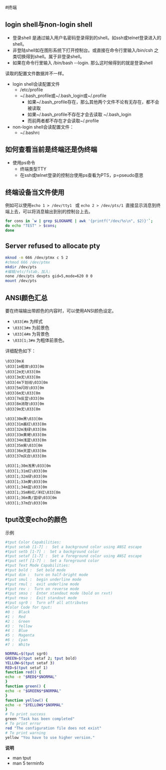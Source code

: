 #终端


## login shell与non-login shell
   * 登录shell 是通过输入用户名密码登录得到的shell。如ssh或telnet登录进入的shell。
   * 非登陆shell如在图形系统下打开控制台。或直接在命令行里输入/bin/csh 之类切换得到shell。属于非登录shell。
   * 如果在命令行里输入 /bin/bash --login. 那么这时候得到的就是登录shell

读取的配置文件数据并不一样。

* login shell会读配置文件
   * /etc/profile
   * ~/.bash_profile或~/.bash_login或~/.profile
      * 如果~/.bash_profile存在，那么其他两个文件不论有无存在，都不会被读取
      * 如果~/.bash_profile不存在才会去读取 ~/.bash_login
      * 而前两者都不存在才会读取~/.profile
* non-login shell会读配置文件：
   * ~/.bashrc

## 如何查看当前是终端还是伪终端
   * 使用ps命令
       * 终端类型TTY
       * 在ssh或telnet登录的控制台使用ps查看为PTS，p=pseudo意思

## 终端设备当文件使用

例如可以使用`echo 1 > /dev/tty1 ` 或 `echo 2 > /dev/pts/1 `直接显示消息到终端上去，可以将消息输出到别的控制台上去。
```bash
for cons in `w | grep $LOGNAME | awk '{printf("/dev/%s\n", $2)}'`;
do echo "TEST" > $cons;
done
```
## Server refused to allocate pty
```bash
mknod -m 666 /dev/ptmx c 5 2
#chmod 666 /dev/ptmx
mkdir /dev/pts
#编辑/etc/fstab，加入:
none /dev/pts devpts gid=5,mode=620 0 0
mount /dev/pts
```

## ANSI颜色汇总
要在终端输出带颜色的内容时，可以使用ANSI颜色设定。
   * `\033[#m` 为样式
   * `\033[3#m` 为前景色
   * `\033[4#m` 为背景色
   * `\033[1;3#m` 为粗体前景色。

详细配色如下：
```
\033[0m关
\033[1m粗体\033[0m
\033[2m无\033[0m
\033[3m无\033[0m
\033[4m下划线\033[0m
\033[5m闪烁\033[0m
\033[6m无\033[0m
\033[7m反显\033[0m
\033[8m消隐\033[0m
\033[9m无\033[0m

\033[30m黑\033[0m
\033[31m酱红\033[0m
\033[32m浅绿\033[0m
\033[33m黄褐\033[0m
\033[34m浅蓝\033[0m
\033[35m紫\033[0m
\033[36m天蓝\033[0m
\033[37m灰白\033[0m

\033[1;30m浅黑\033[0m
\033[1;31m红\033[0m
\033[1;32m绿\033[0m
\033[1;33m黄\033[0m
\033[1;34m蓝\033[0m
\033[1;35m粉红/洋红\033[0m
\033[1;36m青/蓝绿\033[0m
\033[1;37m白\033[0m
```

## tput改变echo的颜色

示例
```bash
#tput Color Capabilities:
#tput setab [1-7] :  Set a background color using ANSI escape
#tput setb [1-7] :  Set a background color
#tput setaf [1-7] :  Set a foreground color using ANSI escape
#tput setf [1-7] :  Set a foreground color
#tput Text Mode Capabilities:
#tput bold :  Set bold mode
#tput dim :  turn on half-bright mode
#tput smul :  begin underline mode
#tput rmul :  exit underline mode
#tput rev :  Turn on reverse mode
#tput smso :  Enter standout mode (bold on rxvt)
#tput rmso :  Exit standout mode
#tput sgr0 :  Turn off all attributes
#Color Code for tput:
#0 :  Black
#1 :  Red
#2 :  Green
#3 :  Yellow
#4 :  Blue
#5 :  Magenta
#6 :  Cyan
#7 :  White

NORMAL=$(tput sgr0)
GREEN=$(tput setaf 2; tput bold)
YELLOW=$(tput setaf 3)
RED=$(tput setaf 1)
function red() {
echo -e "$RED$*$NORMAL"
}
function green() {
echo -e "$GREEN$*$NORMAL"
}
function yellow() {
echo -e "$YELLOW$*$NORMAL"
}
# To print success
green "Task has been completed"
# To print error
red "The configuration file does not exist"
# To print warning
yellow "You have to use higher version."
```

**说明**
   * man tput   
   * man 5 terminfo   
